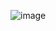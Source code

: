 ![image](https://github.com/DanielpRibeiro/API-Github/assets/78006439/bd30b757-c376-4f09-9ab2-54cd98715580)

